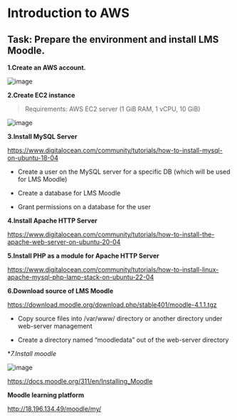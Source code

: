 # Introduction to AWS

## Task: Prepare the environment and install LMS Moodle.

**1.Create an AWS account.**

![image](https://user-images.githubusercontent.com/44306982/215321752-fb4723d6-bda9-4844-bd69-aa51b6dcad69.png)

**2.Create EC2 instance**

>Requirements:
AWS EC2  server (1 GiB RAM, 1 vCPU, 10 GiB)

![image](https://user-images.githubusercontent.com/44306982/215322043-945c276c-cbab-44e6-996c-2c468ff658d8.png)

**3.Install MySQL Server**

https://www.digitalocean.com/community/tutorials/how-to-install-mysql-on-ubuntu-18-04

- Create a user on the MySQL server for a specific DB (which will be used for LMS Moodle)

- Create a database for LMS Moodle

- Grant permissions on a database for the user

**4.Install Apache HTTP Server**

https://www.digitalocean.com/community/tutorials/how-to-install-the-apache-web-server-on-ubuntu-20-04

**5.Install PHP as a module for Apache HTTP Server**

https://www.digitalocean.com/community/tutorials/how-to-install-linux-apache-mysql-php-lamp-stack-on-ubuntu-22-04

**6.Download source of LMS Moodle**

https://download.moodle.org/download.php/stable401/moodle-4.1.1.tgz

- Copy source files into /var/www/ directory or another directory under web-server management

- Create a directory named “moodledata” out of the web-server directory

**7.Install moodle*

![image](https://user-images.githubusercontent.com/44306982/215322380-d39950e7-60ec-4e4f-8eb5-328c78f13392.png)

https://docs.moodle.org/311/en/Installing_Moodle

**Moodle learning platform**

http://18.196.134.49/moodle/my/

